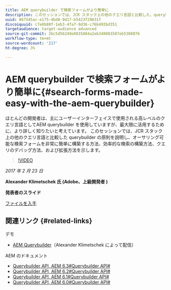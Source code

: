 ```yaml
---
title: AEM querybuilder で検索フォームがより簡単に
description: このセッションでは、JCR スタック上の他のクエリ言語と比較した、querybuilder の原則について説明します。 これを使用してオーサリング可能な検索フォームを簡単に作成する方法、効率的な検索の作成方法、クエリのデバッグ方法、拡張方法を示しています。
uuid: 867545ac-e175-4bd8-9d17-b5423f29031f
discoiquuid: c7e8b80f-1eb3-4fa7-9d36-c76b493bd351
targetaudience: target-audience advanced
source-git-commit: 2bc5d56249e8835884a2eb348083507eb5308076
workflow-type: tm+mt
source-wordcount: '217'
ht-degree: 3%

---
```



# AEM querybuilder で検索フォームがより簡単に{#search-forms-made-easy-with-the-aem-querybuilder}

ほとんどの開発者は、主にユーザーインターフェイスで使用される高レベルのクエリ言語としてAEM querybuilder を使用していますが、最大限に活用するために、より詳しく知りたいと考えています。 このセッションでは、JCR スタック上の他のクエリ言語と比較した querybuilder の原則を説明し、オーサリング可能な検索フォームを非常に簡単に構築する方法、効率的な検索の構築方法、クエリのデバッグ方法、および拡張方法を示します。

>[!VIDEO](https://video.tv.adobe.com/v/19139/?quality=9)

*2017 年 2 月 23 日*

**Alexander Klimetschek 氏 (Adobe、上級開発者 )**

**発表者のスライド**

[ファイルを入手](assets/aem-gems-querybuilder-2017.pdf)

## 関連リンク {#related-links}

デモ

* [AEM Querybuilder](https://www.youtube.com/watch?v=yR9mcp9_MtY&amp;list=PLHMjqSjX2bE7zaDKZ7KD-tuqVXooiKave)（Alexander Klimetschek によって配信）

AEM のドキュメント

* [Querybuilder API, AEM 6.3#Querybuilder API#](https://docs.adobe.com/docs/en/aem/6-3/develop/search/querybuilder-api.html)
* [Querybuilder API, AEM 6.2#Querybuilder API#](https://docs.adobe.com/docs/ko/aem/6-2/develop/search/querybuilder-api.html)
* [Querybuilder API, AEM 6.1#Querybuilder API#](https://docs.adobe.com/docs/ko/aem/6-1/develop/search/querybuilder-api.html)
* [Querybuilder API, AEM 6.0#Querybuilder API#](https://docs.adobe.com/docs/ko/aem/6-0/develop/search/querybuilder-api.html)

<!--
[Get back to the Overview](https://helpx.adobe.com/experience-manager/kt/eseminars/gems/aem-index.html)
-->

